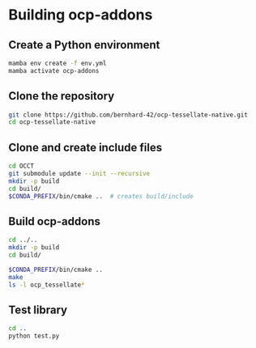 # Building ocp-addons

## Create a Python environment

```bash
mamba env create -f env.yml
mamba activate ocp-addons
```

## Clone the repository

```bash
git clone https://github.com/bernhard-42/ocp-tessellate-native.git
cd ocp-tessellate-native
```

## Clone and create include files

```bash
cd OCCT
git submodule update --init --recursive
mkdir -p build
cd build/
$CONDA_PREFIX/bin/cmake ..  # creates build/include
```

## Build ocp-addons

```bash
cd ../..
mkdir -p build
cd build/

$CONDA_PREFIX/bin/cmake ..
make 
ls -l ocp_tessellate*
```

## Test library

```bash
cd ..
python test.py
```


